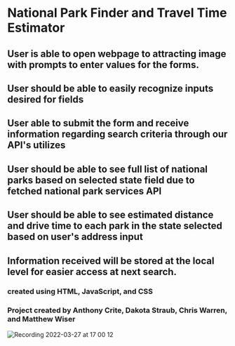 # National Park Finder and Travel Time Estimator

## User is able to open webpage to attracting image with prompts to enter values for the forms.
## User should be able to easily recognize inputs desired for fields
## User able to submit the form and receive information regarding search criteria through our API's utilizes
## User should be able to see full list of national parks based on selected state field due to fetched national park services API
## User should be able to see estimated distance and drive time to each park in the state selected based on user's address input 
## Information received will be stored at the local level for easier access at next search.

### created using HTML, JavaScript, and CSS

### Project created by Anthony Crite, Dakota Straub, Chris Warren, and Matthew Wiser


![Recording 2022-03-27 at 17 00 12](https://user-images.githubusercontent.com/99000478/160307592-c336a6ac-d8a9-40cf-92cd-1be690d663fe.gif)
